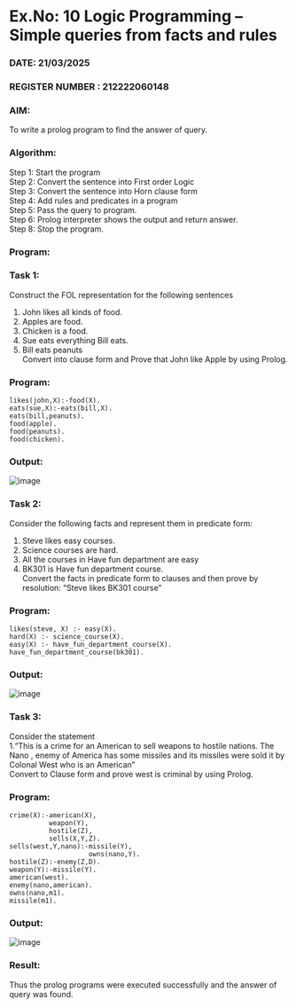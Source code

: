 # Ex.No: 10  Logic Programming –  Simple queries from facts and rules
### DATE: 21/03/2025                                                   
### REGISTER NUMBER : 212222060148

### AIM: 
To write a prolog program to find the answer of query. 

###  Algorithm:
 Step 1: Start the program <br> 
 Step 2: Convert the sentence into First order Logic  <br> 
 Step 3:  Convert the sentence into Horn clause form  <br> 
 Step 4: Add rules and predicates in a program   <br> 
 Step 5:  Pass the query to program. <br> 
 Step 6: Prolog interpreter shows the output and return answer. <br> 
 Step 8:  Stop the program.
### Program:
### Task 1:
Construct the FOL representation for the following sentences <br> 
1.	John likes all kinds of food.  <br> 
2.	Apples are food.  <br> 
3.	Chicken is a food.  <br> 
4.	Sue eats everything Bill eats. <br> 
5.	 Bill eats peanuts  <br> 
   Convert into clause form and Prove that John like Apple by using Prolog. <br> 
### Program:
```
likes(john,X):-food(X).
eats(sue,X):-eats(bill,X).
eats(bill,peanuts).
food(apple).
food(peanuts).
food(chicken).
```
### Output:
![image](https://github.com/user-attachments/assets/4a791b34-f20c-408f-a106-3d82c6824314)
### Task 2:
Consider the following facts and represent them in predicate form: <br>              
1.	Steve likes easy courses. <br> 
2.	Science courses are hard. <br> 
3. All the courses in Have fun department are easy <br> 
4. BK301 is Have fun department course.<br> 
Convert the facts in predicate form to clauses and then prove by resolution: “Steve likes BK301 course”<br> 

### Program:
```
likes(steve, X) :- easy(X).
hard(X) :- science_course(X).
easy(X) :- have_fun_department_course(X).
have_fun_department_course(bk301).
```
### Output:
![image](https://github.com/user-attachments/assets/96eb6508-47b9-4034-b6e4-7cc4c2d68c6b)
### Task 3:
Consider the statement <br> 
1.“This is a crime for an American to sell weapons to hostile nations. The Nano , enemy of America has some missiles and its missiles were sold it by Colonal West who is an American” <br> 
Convert to Clause form and prove west is criminal by using Prolog.<br> 
### Program:
```
crime(X):-american(X),
    	  weapon(Y),
    	  hostile(Z),
          sells(X,Y,Z).
sells(west,Y,nano):-missile(Y),
    				owns(nano,Y).
hostile(Z):-enemy(Z,D).
weapon(Y):-missile(Y).
american(west).
enemy(nano,american).
owns(nano,m1).
missile(m1).
```
### Output:
![image](https://github.com/user-attachments/assets/5a05bb47-cee3-4fdf-95e5-42ee051e1911)
### Result:
Thus the prolog programs were executed successfully and the answer of query was found.
